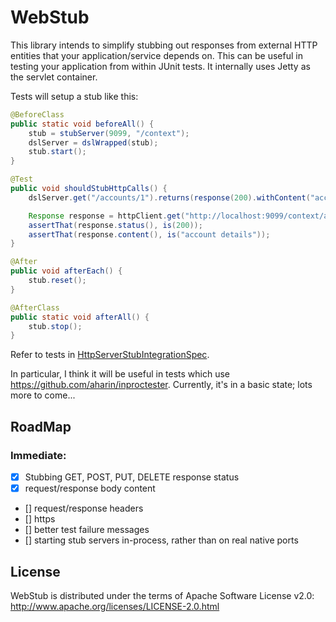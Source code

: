# WebStub

This library intends to simplify stubbing out responses from external HTTP entities that your application/service  depends on.
This can be useful in testing your application from within JUnit tests. It internally uses Jetty as the servlet container.

Tests will setup a stub like this:
```java
@BeforeClass
public static void beforeAll() {
    stub = stubServer(9099, "/context");
    dslServer = dslWrapped(stub);
    stub.start();
}

@Test
public void shouldStubHttpCalls() {
    dslServer.get("/accounts/1").returns(response(200).withContent("account details"));

    Response response = httpClient.get("http://localhost:9099/context/accounts/1");
    assertThat(response.status(), is(200));
    assertThat(response.content(), is("account details"));
}

@After
public void afterEach() {
    stub.reset();
}

@AfterClass
public static void afterAll() {
    stub.stop();
}
```
Refer to tests in [HttpServerStubIntegrationSpec](/src/test/scala/com/thoughtworks/webstub/stub/HttpServerStubIntegrationSpec.scala).

In particular, I think it will be useful in tests which use https://github.com/aharin/inproctester.
Currently, it's in a basic state; lots more to come...

## RoadMap

### Immediate:
- [x] Stubbing GET, POST, PUT, DELETE response status
- [x] request/response body content
- [] request/response headers
- [] https
- [] better test failure messages
- [] starting stub servers in-process, rather than on real native ports

## License

WebStub is distributed under the terms of Apache Software License v2.0: http://www.apache.org/licenses/LICENSE-2.0.html
